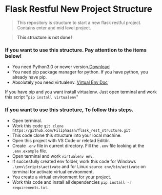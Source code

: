 # Flask Restful New Project Structure

>This repository is structure to start a new flask restful project. Contains enter and mid level project.

>**This structure is not done!**

### If you want to use this structure. Pay attention to the items below!

- You need Python3.0 or newer version.[Download](https://www.python.org/downloads/)
- You need pip package manager for python. If you have python, you already have pip.
- Absolutely you need virtualenv. [Virtual Env Doc](https://virtualenv.pypa.io/en/latest/)

If you have pip and you want install virtualenv. Just open terminal and work this script "`pip install virtualenv`"

### If you want to use this structure, To follow this steps.

- Open terminal.
- Work this code `git clone https://github.com/Filiphasan/flask_rest_structure.git`
- This code clone this structure into your local machine.
- Open this project with VS Code or reletad Editör.
- Create `.env` file in current directory. Fill the `.env` file looking at the `.env.example` file.
- Open terminal and work `virtualenv env`.
- If succesfully created env folder, work this code for Windows `.\env\Scripts\activate` and for Linux `source env/bin/activate` on terminal for activate virtual environment.
- You create a virtual environment for your project.
- Work this code and install all dependencies `pip install -r requirements.txt`.

